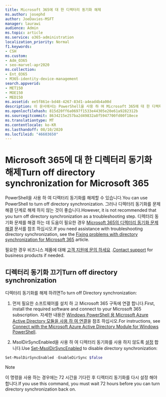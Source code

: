 ```yaml
---
title: Microsoft 365에 대 한 디렉터리 동기화 해제
ms.author: josephd
author: JoeDavies-MSFT
manager: laurawi
audience: Admin
ms.topic: article
ms.service: o365-administration
localization_priority: Normal
f1.keywords:
- CSH
ms.custom:
- Adm_O365
- seo-marvel-apr2020
ms.collection:
- Ent_O365
- M365-identity-device-management
search.appverid:
- MET150
- MOE150
- MED150
ms.assetid: ee5f861e-bd48-4267-83d1-a4ead4b4a00d
description: 이 문서에서는 PowerShell을 사용 하 여 Microsoft 365에 대 한 디렉터리 동기화를 해제 하는 방법에 대 한 정보를 확인 합니다.
ms.openlocfilehash: 815d20ff6a0697f1533e44305e20e61a9282312b
ms.sourcegitcommit: 8634215e257ba2d49832a8f5947700fd00f18ece
ms.translationtype: MT
ms.contentlocale: ko-KR
ms.lasthandoff: 08/10/2020
ms.locfileid: "46603650"
---
```

# <a name="turn-off-directory-synchronization-for-microsoft-365"></a><span data-ttu-id="d905f-103">Microsoft 365에 대 한 디렉터리 동기화 해제</span><span class="sxs-lookup"><span data-stu-id="d905f-103">Turn off directory synchronization for Microsoft 365</span></span>
<span data-ttu-id="d905f-104">PowerShell을 사용 하 여 디렉터리 동기화를 해제할 수 있습니다.</span><span class="sxs-lookup"><span data-stu-id="d905f-104">You can use PowerShell to turn off directory synchronization.</span></span> <span data-ttu-id="d905f-105">그러나 디렉터리 동기화를 문제 해결 단계로 해제 하지 않는 것이 좋습니다.</span><span class="sxs-lookup"><span data-stu-id="d905f-105">However, it is not recommended that you turn off directory synchronization as a troubleshooting step.</span></span> <span data-ttu-id="d905f-106">디렉터리 동기화 문제를 해결 하는 데 도움이 필요한 경우 [Microsoft 365의 디렉터리 동기화 문제 해결](fix-problems-with-directory-synchronization.md) 문서를 참조 하십시오.</span><span class="sxs-lookup"><span data-stu-id="d905f-106">If you need assistance with troubleshooting directory synchronization, see the [Fixing problems with directory synchronization for Microsoft 365](fix-problems-with-directory-synchronization.md) article.</span></span> 
  
<span data-ttu-id="d905f-107">필요한 경우 비즈니스 제품에 대해 [고객 지원에 문의 하세요](https://support.office.com/article/32a17ca7-6fa0-4870-8a8d-e25ba4ccfd4b) .</span><span class="sxs-lookup"><span data-stu-id="d905f-107">[Contact support](https://support.office.com/article/32a17ca7-6fa0-4870-8a8d-e25ba4ccfd4b) for business products if needed.</span></span>
  
## <a name="turn-off-directory-synchronization"></a><span data-ttu-id="d905f-108">디렉터리 동기화 끄기</span><span class="sxs-lookup"><span data-stu-id="d905f-108">Turn off directory synchronization</span></span>  
<span data-ttu-id="d905f-109">디렉터리 동기화를 해제 하려면</span><span class="sxs-lookup"><span data-stu-id="d905f-109">To turn off Directory synchronization:</span></span>
  
1. <span data-ttu-id="d905f-110">먼저 필요한 소프트웨어를 설치 하 고 Microsoft 365 구독에 연결 합니다.</span><span class="sxs-lookup"><span data-stu-id="d905f-110">First, install the required software and connect to your Microsoft 365 subscription.</span></span> <span data-ttu-id="d905f-111">자세한 내용은 [Windows PowerShell 용 Microsoft Azure Active Directory 모듈을 사용 하 여 연결](https://docs.microsoft.com/office365/enterprise/powershell/connect-to-office-365-powershell#connect-with-the-microsoft-azure-active-directory-module-for-windows-powershell)을 참조 하십시오.</span><span class="sxs-lookup"><span data-stu-id="d905f-111">For instructions, see [Connect with the Microsoft Azure Active Directory Module for Windows PowerShell](https://docs.microsoft.com/office365/enterprise/powershell/connect-to-office-365-powershell#connect-with-the-microsoft-azure-active-directory-module-for-windows-powershell).</span></span>
    
2. <span data-ttu-id="d905f-112">MsolDirSyncEnabled을 사용 하 여 디렉터리 동기화를 사용 하지 않도록 [설정](https://go.microsoft.com/fwlink/p/?LinkId=821939) 합니다.</span><span class="sxs-lookup"><span data-stu-id="d905f-112">Use [Set-MsolDirSyncEnabled](https://go.microsoft.com/fwlink/p/?LinkId=821939) to disable directory synchronization:</span></span> 
    
  ```powershell
  Set-MsolDirSyncEnabled -EnableDirSync $false
  ```

>[!Note]
><span data-ttu-id="d905f-113">이 명령을 사용 하는 경우에는 72 시간을 기다린 후 디렉터리 동기화를 다시 설정 해야 합니다.</span><span class="sxs-lookup"><span data-stu-id="d905f-113">If you use this command, you must wait 72 hours before you can turn directory synchronization back on.</span></span>
>
 
